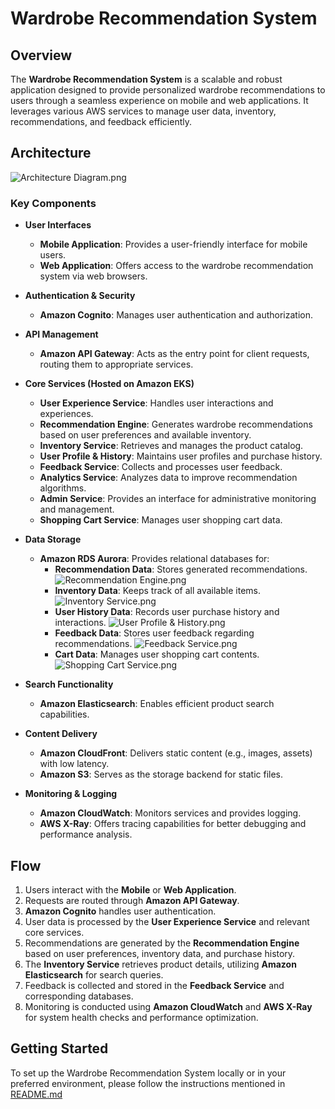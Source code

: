 # Wardrobe Recommendation System

## Overview
The **Wardrobe Recommendation System** is a scalable and robust application designed to provide personalized 
wardrobe recommendations to users through a seamless experience on mobile and web applications. 
It leverages various AWS services to manage user data, inventory, recommendations, and feedback efficiently.

## Architecture
![Architecture Diagram.png](Architecture%20Diagram.png)

### Key Components
- **User Interfaces**
    - **Mobile Application**: Provides a user-friendly interface for mobile users.
    - **Web Application**: Offers access to the wardrobe recommendation system via web browsers.

- **Authentication & Security**
    - **Amazon Cognito**: Manages user authentication and authorization.

- **API Management**
    - **Amazon API Gateway**: Acts as the entry point for client requests, routing them to appropriate services.

- **Core Services (Hosted on Amazon EKS)**
    - **User Experience Service**: Handles user interactions and experiences.
    - **Recommendation Engine**: Generates wardrobe recommendations based on user preferences and available inventory.
    - **Inventory Service**: Retrieves and manages the product catalog.
    - **User Profile & History**: Maintains user profiles and purchase history.
    - **Feedback Service**: Collects and processes user feedback.
    - **Analytics Service**: Analyzes data to improve recommendation algorithms.
    - **Admin Service**: Provides an interface for administrative monitoring and management.
    - **Shopping Cart Service**: Manages user shopping cart data.

- **Data Storage**
    - **Amazon RDS Aurora**: Provides relational databases for:
        - **Recommendation Data**: Stores generated recommendations.
![Recommendation Engine.png](Recommendation%20Engine.png)
        - **Inventory Data**: Keeps track of all available items.
![Inventory Service.png](Inventory%20Service.png)
        - **User History Data**: Records user purchase history and interactions.
![User Profile & History.png](User%20Profile%20%26%20History.png)
        - **Feedback Data**: Stores user feedback regarding recommendations.
![Feedback Service.png](Feedback%20Service.png)
        - **Cart Data**: Manages user shopping cart contents.
![Shopping Cart Service.png](Shopping%20Cart%20Service.png)

- **Search Functionality**
    - **Amazon Elasticsearch**: Enables efficient product search capabilities.

- **Content Delivery**
    - **Amazon CloudFront**: Delivers static content (e.g., images, assets) with low latency.
    - **Amazon S3**: Serves as the storage backend for static files.

- **Monitoring & Logging**
    - **Amazon CloudWatch**: Monitors services and provides logging.
    - **AWS X-Ray**: Offers tracing capabilities for better debugging and performance analysis.

## Flow
1. Users interact with the **Mobile** or **Web Application**.
2. Requests are routed through **Amazon API Gateway**.
3. **Amazon Cognito** handles user authentication.
4. User data is processed by the **User Experience Service** and relevant core services.
5. Recommendations are generated by the **Recommendation Engine** based on user preferences, inventory data, and purchase history.
6. The **Inventory Service** retrieves product details, utilizing **Amazon Elasticsearch** for search queries.
7. Feedback is collected and stored in the **Feedback Service** and corresponding databases.
8. Monitoring is conducted using **Amazon CloudWatch** and **AWS X-Ray** for system health checks and performance optimization.

## Getting Started
To set up the Wardrobe Recommendation System locally or in your preferred environment, please follow the instructions mentioned in
[README.md](README.md)